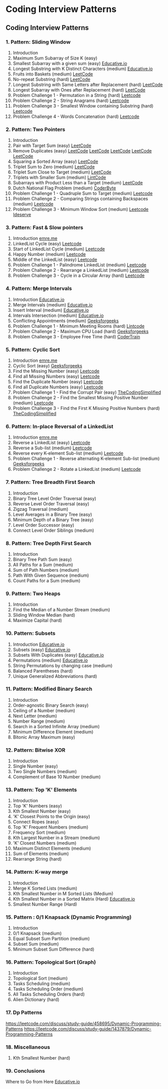 # Coding Interview Patterns

## Coding Interview Patterns

### 1. Pattern: Sliding Window

1. Introduction
2. Maximum Sum Subarray of Size K \(easy\)
3. Smallest Subarray with a given sum \(easy\) [Educative.io](https://www.educative.io/courses/grokking-the-coding-interview/7XMlMEQPnnQ)
4. Longest Substring with K Distinct Characters \(medium\) [Educative.io](https://www.educative.io/courses/grokking-the-coding-interview/YQQwQMWLx80)
5. Fruits into Baskets \(medium\) [LeetCode](https://leetcode.com/problems/fruit-into-baskets/)
6. No-repeat Substring \(hard\) [LeetCode](https://leetcode.com/problems/longest-substring-without-repeating-characters/)
7. Longest Substring with Same Letters after Replacement \(hard\) [LeetCode](https://leetcode.com/problems/longest-repeating-character-replacement/)
8. Longest Subarray with Ones after Replacement \(hard\) [LeetCode](https://leetcode.com/problems/max-consecutive-ones-iii/)
9. Problem Challenge 1 - Permutation in a String \(hard\) [Leetcode](https://leetcode.com/problems/permutation-in-string/)
10. Problem Challenge 2 - String Anagrams \(hard\) [Leetcode](https://leetcode.com/problems/find-all-anagrams-in-a-string/)
11. Problem Challenge 3 - Smallest Window containing Substring \(hard\) [Leetcode](https://leetcode.com/problems/minimum-window-substring/)
12. Problem Challenge 4 - Words Concatenation \(hard\) [Leetcode](https://leetcode.com/problems/substring-with-concatenation-of-all-words/)

### 2. Pattern: Two Pointers

1. Introduction
2. Pair with Target Sum \(easy\) [LeetCode](https://leetcode.com/problems/two-sum/)
3. Remove Duplicates \(easy\) [LeetCode](https://leetcode.com/problems/remove-duplicates-from-sorted-list/) [LeetCode](https://leetcode.com/problems/remove-duplicates-from-sorted-list-ii/) [LeetCode](https://leetcode.com/problems/remove-duplicates-from-sorted-array-ii/) [LeetCode](https://leetcode.com/problems/find-the-duplicate-number/) [LeetCode](https://leetcode.com/problems/duplicate-zeros/)
4. Squaring a Sorted Array \(easy\) [LeetCode](https://leetcode.com/problems/squares-of-a-sorted-array/)
5. Triplet Sum to Zero \(medium\) [LeetCode](https://leetcode.com/problems/3sum/)
6. Triplet Sum Close to Target \(medium\) [LeetCode](https://leetcode.com/problems/3sum-closest/)
7. Triplets with Smaller Sum \(medium\) [LintCode](https://www.lintcode.com/problem/3sum-smaller/description)
8. Subarrays with Product Less than a Target \(medium\) [LeetCode](https://leetcode.com/problems/subarray-product-less-than-k/)
9. Dutch National Flag Problem \(medium\) [CoderByte](https://coderbyte.com/algorithm/dutch-national-flag-sorting-problem)
10. Problem Challenge 1 - Quadruple Sum to Target \(medium\) [Leetcode](https://leetcode.com/problems/4sum/)
11. Problem Challenge 2 - Comparing Strings containing Backspaces \(medium\) [Leetcode](https://leetcode.com/problems/backspace-string-compare/)
12. Problem Challenge 3 - Minimum Window Sort \(medium\) [Leetcode](https://leetcode.com/problems/shortest-unsorted-continuous-subarray/) [Ideserve](https://www.ideserve.co.in/learn/minimum-length-subarray-sorting-which-results-in-sorted-array)

### 3. Pattern: Fast & Slow pointers

1. Introduction [emre.me](https://emre.me/coding-patterns/fast-slow-pointers/)
2. LinkedList Cycle \(easy\) [Leetcode](https://leetcode.com/problems/linked-list-cycle/)
3. Start of LinkedList Cycle \(medium\) [Leetcode](https://leetcode.com/problems/linked-list-cycle-ii/)
4. Happy Number \(medium\) [Leetcode](https://leetcode.com/problems/happy-number/)
5. Middle of the LinkedList \(easy\) [Leetcode](https://leetcode.com/problems/middle-of-the-linked-list/)
6. Problem Challenge 1 - Palindrome LinkedList \(medium\) [Leetcode](https://leetcode.com/problems/palindrome-linked-list/)
7. Problem Challenge 2 - Rearrange a LinkedList \(medium\) [Leetcode](https://leetcode.com/problems/reorder-list/)
8. Problem Challenge 3 - Cycle in a Circular Array \(hard\) [Leetcode](https://leetcode.com/problems/circular-array-loop/)

### 4. Pattern: Merge Intervals

1. Introduction [Educative.io](https://www.educative.io/courses/grokking-the-coding-interview/3YVYvogqXpA)
2. Merge Intervals \(medium\) [Educative.io](https://www.educative.io/courses/grokking-the-coding-interview/3jyVPKRA8yx)
3. Insert Interval \(medium\) [Educative.io](https://www.educative.io/courses/grokking-the-coding-interview/3jKlyNMJPEM)
4. Intervals Intersection \(medium\) [Educative.io](https://www.educative.io/courses/grokking-the-coding-interview/JExVVqRAN9D)
5. Conflicting Appointments \(medium\) [Geeksforgeeks](https://www.geeksforgeeks.org/check-if-any-two-intervals-overlap-among-a-given-set-of-intervals/)
6. Problem Challenge 1 - Minimum Meeting Rooms \(hard\) [Lintcode](https://www.lintcode.com/problem/meeting-rooms-ii/)
7. Problem Challenge 2 - Maximum CPU Load \(hard\) [Geeksforgeeks](https://www.geeksforgeeks.org/maximum-cpu-load-from-the-given-list-of-jobs/)
8. Problem Challenge 3 - Employee Free Time \(hard\) [CoderTrain](https://www.codertrain.co/employee-free-time)

### 5. Pattern: Cyclic Sort

1. Introduction [emre.me](https://emre.me/coding-patterns/cyclic-sort/)
2. Cyclic Sort \(easy\) [Geeksforgeeks](https://www.geeksforgeeks.org/sort-an-array-which-contain-1-to-n-values-in-on-using-cycle-sort/)
3. Find the Missing Number \(easy\) [Leetcode](https://leetcode.com/problems/missing-number/)
4. Find all Missing Numbers \(easy\) [Leetcode](https://leetcode.com/problems/find-all-numbers-disappeared-in-an-array/)
5. Find the Duplicate Number \(easy\) [Leetcode](https://leetcode.com/problems/find-the-duplicate-number/)
6. Find all Duplicate Numbers \(easy\) [Leetcode](https://leetcode.com/problems/find-all-duplicates-in-an-array/)
7. Problem Challenge 1 - Find the Corrupt Pair \(easy\) [TheCodingSimplified](https://thecodingsimplified.com/find-currupt-pair/)
8. Problem Challenge 2 - Find the Smallest Missing Positive Number \(medium\) [Leetcode](https://leetcode.com/problems/first-missing-positive/)
9. Problem Challenge 3 - Find the First K Missing Positive Numbers \(hard\) [TheCodingSimplified](https://thecodingsimplified.com/find-the-first-k-missing-positive-number/)

### 6. Pattern: In-place Reversal of a LinkedList

1. Introduction [emre.me](https://emre.me/coding-patterns/in-place-reversal-of-a-linked-list/)
2. Reverse a LinkedList \(easy\) [Leetcode](https://leetcode.com/problems/reverse-linked-list/)
3. Reverse a Sub-list \(medium\) [Leetcode](https://leetcode.com/problems/reverse-linked-list-ii/)
4. Reverse every K-element Sub-list \(medium\) [Leetcode](https://leetcode.com/problems/reverse-nodes-in-k-group/)
5. Problem Challenge 1 - Reverse alternating K-element Sub-list \(medium\) [Geeksforgeeks](https://www.geeksforgeeks.org/reverse-alternate-k-nodes-in-a-singly-linked-list/)
6. Problem Challenge 2 - Rotate a LinkedList \(medium\) [Leetcode](https://leetcode.com/problems/rotate-list/)

### 7. Pattern: Tree Breadth First Search

1. Introduction
2. Binary Tree Level Order Traversal \(easy\)
3. Reverse Level Order Traversal \(easy\)
4. Zigzag Traversal \(medium\)
5. Level Averages in a Binary Tree \(easy\)
6. Minimum Depth of a Binary Tree \(easy\)
7. Level Order Successor \(easy\)
8. Connect Level Order Siblings \(medium\)

### 8. Pattern: Tree Depth First Search

1. Introduction
2. Binary Tree Path Sum \(easy\)
3. All Paths for a Sum \(medium\)
4. Sum of Path Numbers \(medium\)
5. Path With Given Sequence \(medium\)
6. Count Paths for a Sum \(medium\)

### 9. Pattern: Two Heaps

1. Introduction
2. Find the Median of a Number Stream \(medium\)
3. Sliding Window Median \(hard\)
4. Maximize Capital \(hard\)

### 10. Pattern: Subsets

1. Introduction [Educative.io](https://www.educative.io/courses/grokking-the-coding-interview/R87WmWYrELz)
2. Subsets \(easy\) [Educative.io](https://www.educative.io/courses/grokking-the-coding-interview/gx2OqlvEnWG)
3. Subsets With Duplicates \(easy\) [Educative.io](https://www.educative.io/courses/grokking-the-coding-interview/7npk3V3JQNr)
4. Permutations \(medium\) [Educative.io](https://www.educative.io/courses/grokking-the-coding-interview/B8R83jyN3KY)
5. String Permutations by changing case \(medium\)
6. Balanced Parentheses \(hard\)
7. Unique Generalized Abbreviations \(hard\)

### 11. Pattern: Modified Binary Search

1. Introduction
2. Order-agnostic Binary Search \(easy\)
3. Ceiling of a Number \(medium\)
4. Next Letter \(medium\)
5. Number Range \(medium\)
6. Search in a Sorted Infinite Array \(medium\)
7. Minimum Difference Element \(medium\)
8. Bitonic Array Maximum \(easy\)

### 12. Pattern: Bitwise XOR

1. Introduction
2. Single Number \(easy\)
3. Two Single Numbers \(medium\)
4. Complement of Base 10 Number \(medium\)

### 13. Pattern: Top 'K' Elements

1. Introduction
2. Top 'K' Numbers \(easy\)
3. Kth Smallest Number \(easy\)
4. 'K' Closest Points to the Origin \(easy\)
5. Connect Ropes \(easy\)
6. Top 'K' Frequent Numbers \(medium\)
7. Frequency Sort \(medium\)
8. Kth Largest Number in a Stream \(medium\)
9. 'K' Closest Numbers \(medium\)
10. Maximum Distinct Elements \(medium\)
11. Sum of Elements \(medium\)
12. Rearrange String \(hard\)

### 14. Pattern: K-way merge

1. Introduction
2. Merge K Sorted Lists \(medium\)
3. Kth Smallest Number in M Sorted Lists \(Medium\)
4. Kth Smallest Number in a Sorted Matrix \(Hard\) [Educative.io](https://www.educative.io/courses/grokking-the-coding-interview/x1NJVYKNvqz)
5. Smallest Number Range \(Hard\)

### 15. Pattern : 0/1 Knapsack \(Dynamic Programming\)

1. Introduction
2. 0/1 Knapsack \(medium\)
3. Equal Subset Sum Partition \(medium\)
4. Subset Sum \(medium\)
5. Minimum Subset Sum Difference \(hard\)

### 16. Pattern: Topological Sort \(Graph\)

1. Introduction
2. Topological Sort \(medium\)
3. Tasks Scheduling \(medium\)
4. Tasks Scheduling Order \(medium\)
5. All Tasks Scheduling Orders \(hard\)
6. Alien Dictionary \(hard\)

### 17. Dp Patterns

https://leetcode.com/discuss/study-guide/458695/Dynamic-Programming-Patterns
https://leetcode.com/discuss/study-guide/1437879/Dynamic-Programming-Patterns

### 18. Miscellaneous

1. Kth Smallest Number \(hard\)

### 19. Conclusions

Where to Go from Here [Educative.io](https://www.educative.io/courses/grokking-the-coding-interview/gx3j14p5Y3Y)


